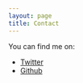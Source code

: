 ```yaml
---
layout: page
title: Contact 
---
```


You can find me on:
- <a href="https://twitter.com/tiagosalgado" target="_blank">Twitter</a>
- <a href="https://github.com/tiagosalgado" target="_blank">Github</a>
